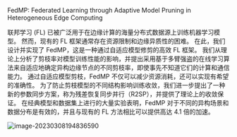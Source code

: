 FedMP: Federated Learning through Adaptive Model Pruning in Heterogeneous Edge Computing

联邦学习 (FL) 已被广泛用于在边缘计算的海量分布式数据源上训练机器学习模型。 然而，现有的 FL 框架通常存在资源限制和边缘异质性的困难。 在此，我们设计并实现了 FedMP，这是一种通过自适应模型修剪的高效 FL 框架。 我们从理论上分析了剪枝率对模型训练性能的影响，并提出采用基于多臂强盗的在线学习算法来自适应地确定异构边缘节点的不同剪枝率，即使事先不知道它们的计算和通信能力。 通过自适应模型剪枝，FedMP 不仅可以减少资源消耗，还可以实现有希望的准确性。 为了防止剪枝模型的不同结构影响训练收敛，我们进一步提出了一种新的参数同步方案，称为残差恢复同步并行（R2SP），并提供了理论上的收敛保证。 在经典模型和数据集上进行的大量实验表明，FedMP 对于不同的异构场景和数据分布是有效的，并且与现有的 FL 方法相比可以提供高达 4.1 倍的加速。

![image-20230308194836590](D:\GitHub\assets\image-20230308194836590.png)
